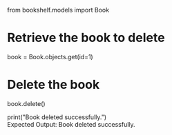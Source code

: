from bookshelf.models import Book  

# Retrieve the book to delete  
book = Book.objects.get(id=1)  

# Delete the book  
book.delete()  

print("Book deleted successfully.")  
Expected Output:
Book deleted successfully.
